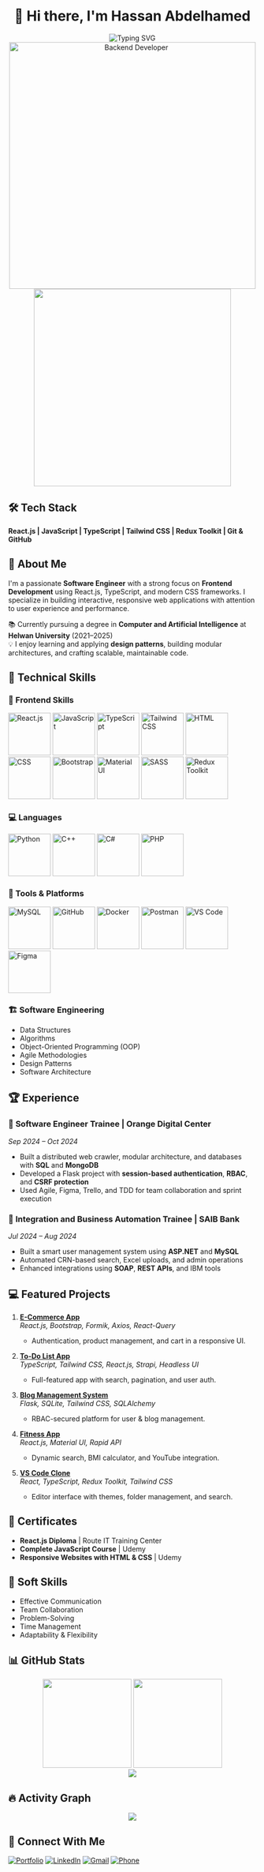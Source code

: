 # <div align="center">👋 Hi there, I'm Hassan Abdelhamed</div>

<div align="center">
  <img src="https://readme-typing-svg.herokuapp.com?font=Fira+Code&size=28&duration=3000&pause=1000&color=00D9FF&center=true&vCenter=true&width=700&lines=Front-end+Developer;Backend+Developer;Computer+Science+%26+AI+Student" alt="Typing SVG" />
</div>
<div align="center">
  <img src="https://user-images.githubusercontent.com/74038190/225813708-98b745f2-7d22-48cf-9150-083f1b00d6c9.gif" width="500" alt="Backend Developer"/>
</div>


<div align="center">
  <img src="https://user-images.githubusercontent.com/74038190/212284158-e840e285-664b-44d7-b79b-e264b5e54825.gif" width="400" />
</div>  

<div style="margin-top: 20px;"></div>

## 🛠️ Tech Stack

**React.js | JavaScript | TypeScript | Tailwind CSS | Redux Toolkit | Git & GitHub**

<div style="margin-top: 20px;"></div>

## 🌟 About Me

I'm a passionate **Software Engineer** with a strong focus on **Frontend Development** using React.js, TypeScript, and modern CSS frameworks. I specialize in building interactive, responsive web applications with attention to user experience and performance.

📚 Currently pursuing a degree in **Computer and Artificial Intelligence** at **Helwan University** (2021–2025)  
💡 I enjoy learning and applying **design patterns**, building modular architectures, and crafting scalable, maintainable code.

<div style="margin-top: 20px;"></div>


## 🧠 Technical Skills

### 🚀 Frontend Skills
<div align="left">
  <img src="https://techstack-generator.vercel.app/react-icon.svg" alt="React.js" width="86" height="86" />
  <img src="https://techstack-generator.vercel.app/js-icon.svg" alt="JavaScript" width="86" height="86" />
  <img src="https://techstack-generator.vercel.app/ts-icon.svg" alt="TypeScript" width="86" height="86" />
  <img src="https://cdn.jsdelivr.net/gh/devicons/devicon/icons/tailwindcss/tailwindcss-original.svg" alt="Tailwind CSS" width="86" height="86"/>
  <img src="https://cdn.jsdelivr.net/gh/devicons/devicon/icons/html5/html5-original.svg" alt="HTML" width="86" height="86"/>
  <img src="https://cdn.jsdelivr.net/gh/devicons/devicon/icons/css3/css3-original.svg" alt="CSS" width="86" height="86"/>
  <img src="https://cdn.jsdelivr.net/gh/devicons/devicon/icons/bootstrap/bootstrap-original.svg" alt="Bootstrap" width="86" height="86"/>
  <img src="https://cdn.jsdelivr.net/gh/devicons/devicon/icons/materialui/materialui-original.svg" alt="Material UI" width="86" height="86"/>
  <img src="https://techstack-generator.vercel.app/sass-icon.svg" alt="SASS" width="86" height="86"/>
  <img src="https://techstack-generator.vercel.app/redux-icon.svg" alt="Redux Toolkit" width="86" height="86"/>
</div>

### 💻 Languages
<div align="left">
  <img src="https://techstack-generator.vercel.app/python-icon.svg" alt="Python" width="86" height="86"/>
  <img src="https://techstack-generator.vercel.app/cpp-icon.svg" alt="C++" width="86" height="86"/>
  <img src="https://techstack-generator.vercel.app/csharp-icon.svg" alt="C#" width="86" height="86"/>
  <img src="https://cdn.jsdelivr.net/gh/devicons/devicon/icons/php/php-original.svg" alt="PHP" width="86" height="86"/>
</div>

### 🔧 Tools & Platforms
<div align="left">
  <img src="https://techstack-generator.vercel.app/mysql-icon.svg" alt="MySQL" width="86" height="86"/>
  <img src="https://techstack-generator.vercel.app/github-icon.svg" alt="GitHub" width="86" height="86"/>
  <img src="https://techstack-generator.vercel.app/docker-icon.svg" alt="Docker" width="86" height="86"/>
  <img src="https://cdn.jsdelivr.net/gh/devicons/devicon/icons/postman/postman-original.svg" alt="Postman" width="86" height="86"/>
  <img src="https://cdn.jsdelivr.net/gh/devicons/devicon/icons/vscode/vscode-original.svg" alt="VS Code" width="86" height="86"/>
  <img src="https://cdn.jsdelivr.net/gh/devicons/devicon/icons/figma/figma-original.svg" alt="Figma" width="86" height="86"/>
</div>

### 🏗️ Software Engineering
- Data Structures  
- Algorithms  
- Object-Oriented Programming (OOP)  
- Agile Methodologies  
- Design Patterns  
- Software Architecture  

<div style="margin-top: 20px;"></div>

## 🏆 Experience

### 🧪 **Software Engineer Trainee** | Orange Digital Center  
*Sep 2024 – Oct 2024*  
- Built a distributed web crawler, modular architecture, and databases with **SQL** and **MongoDB**  
- Developed a Flask project with **session-based authentication**, **RBAC**, and **CSRF protection**  
- Used Agile, Figma, Trello, and TDD for team collaboration and sprint execution

### 💼 **Integration and Business Automation Trainee** | SAIB Bank  
*Jul 2024 – Aug 2024*  
- Built a smart user management system using **ASP.NET** and **MySQL**  
- Automated CRN-based search, Excel uploads, and admin operations  
- Enhanced integrations using **SOAP**, **REST APIs**, and IBM tools

<div style="margin-top: 20px;"></div>


## 💻 Featured Projects

1. **[E-Commerce App](https://hassanabdelhamed22.github.io/E-Commerce/)**  
   *React.js, Bootstrap, Formik, Axios, React-Query*  
   - Authentication, product management, and cart in a responsive UI.

2. **[To-Do List App](https://github.com/HassanAbdelhamed22/fullstack-todo-app)**  
   *TypeScript, Tailwind CSS, React.js, Strapi, Headless UI*  
   - Full-featured app with search, pagination, and user auth.

3. **[Blog Management System](https://github.com/HassanAbdelhamed22/blog-management-system)**  
   *Flask, SQLite, Tailwind CSS, SQLAlchemy*  
   - RBAC-secured platform for user & blog management.

4. **[Fitness App](https://fitness-app-hassan-abdelhameds-projects.vercel.app/)**  
   *React.js, Material UI, Rapid API*  
   - Dynamic search, BMI calculator, and YouTube integration.

5. **[VS Code Clone](https://visual-studio-clone-hassan-abdelhameds-projects.vercel.app/)**  
   *React, TypeScript, Redux Toolkit, Tailwind CSS*  
   - Editor interface with themes, folder management, and search.

<div style="margin-top: 20px;"></div>


## 📜 **Certificates**
- **React.js Diploma** | Route IT Training Center  
- **Complete JavaScript Course** | Udemy  
- **Responsive Websites with HTML & CSS** | Udemy

<div style="margin-top: 20px;"></div>

## 🧠 Soft Skills

- Effective Communication  
- Team Collaboration  
- Problem-Solving  
- Time Management  
- Adaptability & Flexibility

<div style="margin-top: 20px;"></div>


## 📊 GitHub Stats

<div align="center">
  <img height="180em" src="https://github-readme-stats.vercel.app/api?username=HassanAbdelhamed22&show_icons=true&theme=tokyonight&include_all_commits=true&count_private=true"/>
  <img height="180em" src="https://github-readme-stats.vercel.app/api/top-langs/?username=HassanAbdelhamed22&layout=compact&langs_count=10&theme=tokyonight"/>
</div>

<div align="center">
  <img src="https://github-readme-streak-stats.herokuapp.com/?user=HassanAbdelhamed22&theme=tokyonight" />
</div>


<div style="margin-top: 20px;"></div>

## 🔥 Activity Graph

<div align="center">
  <img src="https://github-readme-activity-graph.vercel.app/graph?username=HassanAbdelhamed22&theme=tokyo-night&hide_border=true" />
</div>

<div style="margin-top: 20px;"></div>

## 🤝 Connect With Me

[![Portfolio](https://img.shields.io/badge/Portfolio-000?style=for-the-badge&logo=vercel)](https://hassan-abdelhamed-portfolio.vercel.app/)
[![LinkedIn](https://img.shields.io/badge/LinkedIn-0A66C2?style=for-the-badge&logo=linkedin&logoColor=white)](https://www.linkedin.com/in/hassanabdelhamedh22)
[![Gmail](https://img.shields.io/badge/Gmail-D14836?style=for-the-badge&logo=gmail&logoColor=white)](mailto:habdelhamed729@gmail.com)
[![Phone](https://img.shields.io/badge/Phone-25D366?style=for-the-badge&logo=whatsapp&logoColor=white)](https://wa.me/2001012854740)


